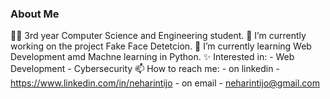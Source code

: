 ### About Me

👩‍💻 3rd year Computer Science and Engineering student.
🔭 I’m currently working on the project Fake Face Detetcion.
🌱 I’m currently learning Web Development amd Machne learning in Python.
✨ Interested in:
    - Web Development
    - Cybersecurity 
📫 How to reach me:
    - on linkedin - https://www.linkedin.com/in/neharintijo
    - on email - neharintijo@gmail.com
<!--
**Neharin-tijo/Neharin-tijo** is a ✨ _special_ ✨ repository because its `README.md` (this file) appears on your GitHub profile.

Here are some ideas to get you started:
### Hi there 👋

- 🔭 I’m currently working on the project Fake Face Detetcion.
- 🌱 I’m currently learning Web Development amd Machne learning in Python.
- 📫 How to reach me:
      on linkedin - https://www.linkedin.com/in/neharintijo
      on email - neharintijo@gmail.com
-->

